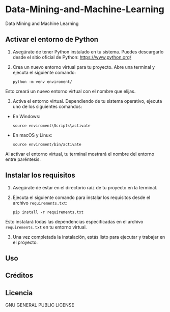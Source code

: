# Data-Mining-and-Machine-Learning
Data Mining and Machine Learning

## Activar el entorno de Python

1. Asegúrate de tener Python instalado en tu sistema. Puedes descargarlo desde el sitio oficial de Python: https://www.python.org/

2. Crea un nuevo entorno virtual para tu proyecto. Abre una terminal y ejecuta el siguiente comando:

    ```
    python -m venv enviroment/
    ```

Esto creará un nuevo entorno virtual con el nombre que elijas.

3. Activa el entorno virtual. Dependiendo de tu sistema operativo, ejecuta uno de los siguientes comandos:

- En Windows:

  ```
  source enviroment\Scripts\activate
  ```

- En macOS y Linux:

  ```
  source enviroment/bin/activate
  ```

Al activar el entorno virtual, tu terminal mostrará el nombre del entorno entre paréntesis.

## Instalar los requisitos

1. Asegúrate de estar en el directorio raíz de tu proyecto en la terminal.

2. Ejecuta el siguiente comando para instalar los requisitos desde el archivo `requirements.txt`:

    ```
    pip install -r requirements.txt
    ```

Esto instalará todas las dependencias especificadas en el archivo `requirements.txt` en tu entorno virtual.

3. Una vez completada la instalación, estás listo para ejecutar y trabajar en el proyecto.

## Uso




## Créditos



## Licencia

GNU GENERAL PUBLIC LICENSE



